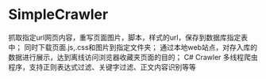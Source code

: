 # SimpleCrawler
抓取指定url网页内容，重写页面图片，脚本，样式的url，保存到数据库指定表中；
同时下载页面.js,.css和图片到指定文件夹；
通过本地web站点，对存入库的数据进行展示，达到离线访问浏览器收藏夹页面的目的；
C# Crawler 多线程爬虫程序，支持正则表达式过滤、关键字过滤、正文内容识别等等
